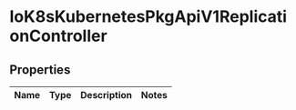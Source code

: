 
# IoK8sKubernetesPkgApiV1ReplicationController

## Properties
Name | Type | Description | Notes
------------ | ------------- | ------------- | -------------



